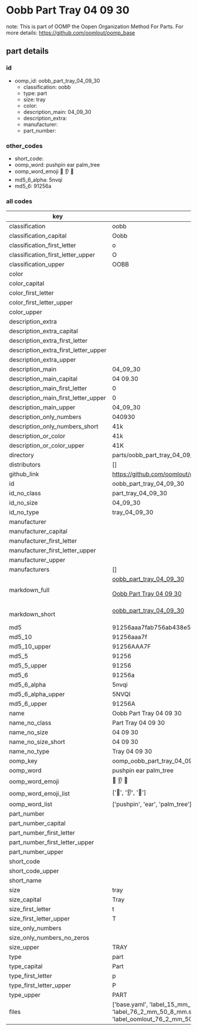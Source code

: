 # Oobb Part Tray 04 09 30  

note: This is part of OOMP the Oopen Organization Method For Parts. For more details: https://github.com/oomlout/oomp_base

##  part details





### id
* oomp_id: oobb_part_tray_04_09_30
  * classification: oobb
  * type: part
  * size: tray
  * color: 
  * description_main: 04_09_30
  * description_extra: 
  * manufacturer: 
  * part_number: 

### other_codes
* short_code: 
* oomp_word: pushpin ear palm_tree
* oomp_word_emoji :pushpin: :ear: :palm_tree:
* md5_6_alpha: 5nvqi
* md5_6: 91256a

### all codes 
| key | value |  
| --- | --- |  
| classification | oobb |  
| classification_capital | Oobb |  
| classification_first_letter | o |  
| classification_first_letter_upper | O |  
| classification_upper | OOBB |  
| color |  |  
| color_capital |  |  
| color_first_letter |  |  
| color_first_letter_upper |  |  
| color_upper |  |  
| description_extra |  |  
| description_extra_capital |  |  
| description_extra_first_letter |  |  
| description_extra_first_letter_upper |  |  
| description_extra_upper |  |  
| description_main | 04_09_30 |  
| description_main_capital | 04 09.30 |  
| description_main_first_letter | 0 |  
| description_main_first_letter_upper | 0 |  
| description_main_upper | 04_09_30 |  
| description_only_numbers | 040930 |  
| description_only_numbers_short | 41k |  
| description_or_color | 41k |  
| description_or_color_upper | 41K |  
| directory | parts/oobb_part_tray_04_09_30 |  
| distributors | [] |  
| github_link | https://github.com/oomlout/oomlout_oomp_part_src/tree/main/parts/oobb_part_tray_04_09_30/working |  
| id | oobb_part_tray_04_09_30 |  
| id_no_class | part_tray_04_09_30 |  
| id_no_size | 04_09_30 |  
| id_no_type | tray_04_09_30 |  
| manufacturer |  |  
| manufacturer_capital |  |  
| manufacturer_first_letter |  |  
| manufacturer_first_letter_upper |  |  
| manufacturer_upper |  |  
| manufacturers | [] |  
| markdown_full | [oobb_part_tray_04_09_30](https://github.com/oomlout/oomlout_oomp_part_src/tree/main/parts/oobb_part_tray_04_09_30/working)<br>[](https://github.com/oomlout/oomlout_oomp_part_src/tree/main/parts/oobb_part_tray_04_09_30/working)<br>[Oobb Part Tray 04 09 30](https://github.com/oomlout/oomlout_oomp_part_src/tree/main/parts/oobb_part_tray_04_09_30/working)<br><br> |  
| markdown_short | [oobb_part_tray_04_09_30](https://github.com/oomlout/oomlout_oomp_part_src/tree/main/parts/oobb_part_tray_04_09_30/working)<br><br> |  
| md5 | 91256aaa7fab756ab438e5889468d591 |  
| md5_10 | 91256aaa7f |  
| md5_10_upper | 91256AAA7F |  
| md5_5 | 91256 |  
| md5_5_upper | 91256 |  
| md5_6 | 91256a |  
| md5_6_alpha | 5nvqi |  
| md5_6_alpha_upper | 5NVQI |  
| md5_6_upper | 91256A |  
| name | Oobb Part Tray 04 09 30 |  
| name_no_class | Part Tray 04 09 30 |  
| name_no_size | 04 09 30 |  
| name_no_size_short | 04 09 30 |  
| name_no_type | Tray 04 09 30 |  
| oomp_key | oomp_oobb_part_tray_04_09_30 |  
| oomp_word | pushpin ear palm_tree |  
| oomp_word_emoji | :pushpin: :ear: :palm_tree: |  
| oomp_word_emoji_list | [':pushpin:', ':ear:', ':palm_tree:'] |  
| oomp_word_list | ['pushpin', 'ear', 'palm_tree'] |  
| part_number |  |  
| part_number_capital |  |  
| part_number_first_letter |  |  
| part_number_first_letter_upper |  |  
| part_number_upper |  |  
| short_code |  |  
| short_code_upper |  |  
| short_name |  |  
| size | tray |  
| size_capital | Tray |  
| size_first_letter | t |  
| size_first_letter_upper | T |  
| size_only_numbers |  |  
| size_only_numbers_no_zeros |  |  
| size_upper | TRAY |  
| type | part |  
| type_capital | Part |  
| type_first_letter | p |  
| type_first_letter_upper | P |  
| type_upper | PART |  
| files | ['base.yaml', 'label_15_mm_30_mm.pdf', 'label_15_mm_30_mm.svg', 'label_76_2_mm_50_8_mm.pdf', 'label_76_2_mm_50_8_mm.svg', 'label_oomlout_76_2_mm_50_8_mm.pdf', 'label_oomlout_76_2_mm_50_8_mm.svg', 'readme.md', 'working.json', 'working.yaml'] |  
